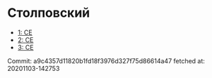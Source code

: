 # Столповский
- [1: CE](1.md)
- [2: CE](2.md)
- [3: CE](3.md)

Commit: a9c4357d11820b1fd18f3976d327f75d86614a47
 fetched at: 20201103-142753
